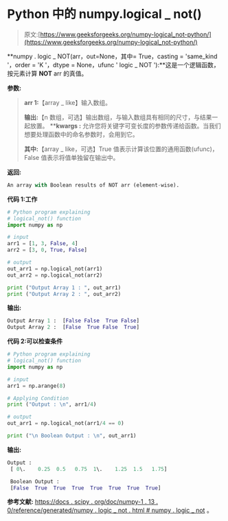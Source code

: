 # Python 中的 numpy.logical _ not()

> 原文:[https://www.geeksforgeeks.org/numpy-logical_not-python/](https://www.geeksforgeeks.org/numpy-logical_not-python/)

**numpy . logic _ NOT(arr，out=None，其中= True，casting = 'same_kind '，order = 'K '，dtype = None，ufunc ' logic _ NOT '):**这是一个逻辑函数，按元素计算 **NOT** arr 的真值。

**参数:**

> **arr 1:**【array _ like】输入数组。
> 
> **输出:**【n 数组，可选】输出数组，与输入数组具有相同的尺寸，与结果一起放置。
> ****kwargs :** 允许您将关键字可变长度的参数传递给函数。当我们想要处理函数中的命名参数时，会用到它。
> 
> **其中:**【array _ like，可选】True 值表示计算该位置的通用函数(ufunc)，False 值表示将值单独留在输出中。

**返回:**

```py
An array with Boolean results of NOT arr (element-wise).  

```

**代码 1:工作**

```py
# Python program explaining
# logical_not() function
import numpy as np

# input
arr1 = [1, 3, False, 4]
arr2 = [3, 0, True, False]

# output
out_arr1 = np.logical_not(arr1)
out_arr2 = np.logical_not(arr2)

print ("Output Array 1 : ", out_arr1)
print ("Output Array 2 : ", out_arr2)
```

**输出:**

```py
Output Array 1 :  [False False  True False]
Output Array 2 :  [False  True False  True]

```

**代码 2:可以检查条件**

```py
# Python program explaining
# logical_not() function
import numpy as np

# input
arr1 = np.arange(8)

# Applying Condition 
print ("Output : \n", arr1/4)

# output
out_arr1 = np.logical_not(arr1/4 == 0)

print ("\n Boolean Output : \n", out_arr1)
```

**输出:**

```py
Output : 
 [ 0\.    0.25  0.5   0.75  1\.    1.25  1.5   1.75]

 Boolean Output : 
 [False  True  True  True  True  True  True  True]
```

**参考文献:**
[https://docs . scipy . org/doc/numpy-1 . 13 . 0/reference/generated/numpy . logic _ not . html # numpy . logic _ not](https://docs.scipy.org/doc/numpy-1.13.0/reference/generated/numpy.logical_not.html#numpy.logical_not)
。